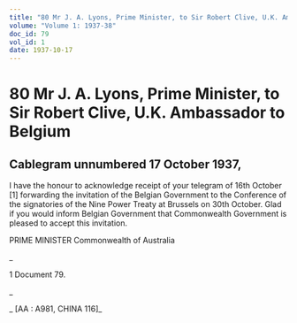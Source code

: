 ```yaml
---
title: "80 Mr J. A. Lyons, Prime Minister, to Sir Robert Clive, U.K. Ambassador to Belgium"
volume: "Volume 1: 1937-38"
doc_id: 79
vol_id: 1
date: 1937-10-17
---
```


# 80 Mr J. A. Lyons, Prime Minister, to Sir Robert Clive, U.K. Ambassador to Belgium

## Cablegram unnumbered 17 October 1937,

I have the honour to acknowledge receipt of your telegram of 16th October [1] forwarding the invitation of the Belgian Government to the Conference of the signatories of the Nine Power Treaty at Brussels on 30th October. Glad if you would inform Belgian Government that Commonwealth Government is pleased to accept this invitation.

PRIME MINISTER Commonwealth of Australia

_

1 Document 79.

_

_ [AA : A981, CHINA 116]_
